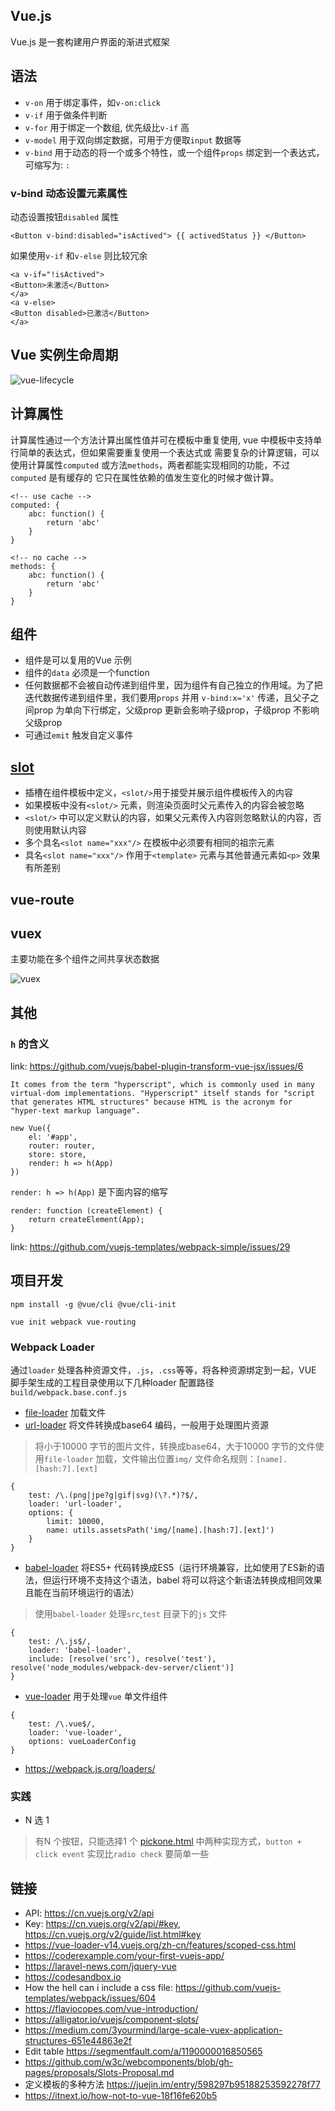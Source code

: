 ## Vue.js

Vue.js 是一套构建用户界面的渐进式框架

## 语法

- `v-on` 用于绑定事件，如`v-on:click`
- `v-if` 用于做条件判断
- `v-for` 用于绑定一个数组, 优先级比`v-if` 高
- `v-model` 用于双向绑定数据，可用于方便取`input` 数据等
- `v-bind` 用于动态的将一个或多个特性，或一个组件`props` 绑定到一个表达式，可缩写为: `:`

### v-bind 动态设置元素属性
动态设置按钮`disabled` 属性
```
<Button v-bind:disabled="isActived"> {{ activedStatus }} </Button>
```
如果使用`v-if` 和`v-else` 则比较冗余
```
<a v-if="!isActived">
<Button>未激活</Button>
</a>
<a v-else>
<Button disabled>已激活</Button>
</a>
```



## Vue 实例生命周期
![vue-lifecycle](../assets/vue-lifecycle.png)

## 计算属性

计算属性通过一个方法计算出属性值并可在模板中重复使用, vue 中模板中支持单行简单的表达式，但如果需要重复使用一个表达式或
需要复杂的计算逻辑，可以使用计算属性`computed` 或方法`methods`，两者都能实现相同的功能，不过`computed` 是有缓存的
它只在属性依赖的值发生变化的时候才做计算。

```
<!-- use cache -->
computed: {
    abc: function() {
        return 'abc'
    }
}

<!-- no cache -->
methods: {
    abc: function() {
        return 'abc'
    }
}
```

## 组件
- 组件是可以复用的Vue 示例
- 组件的`data` 必须是一个function
- 任何数据都不会被自动传递到组件里，因为组件有自己独立的作用域。为了把迭代数据传递到组件里，我们要用`props` 并用
`v-bind:x='x'` 传递，且父子之间prop 为单向下行绑定，父级prop 更新会影响子级prop，子级prop 不影响父级prop
- 可通过`emit` 触发自定义事件

## [slot](src/slot.html)
- 插槽在组件模板中定义，`<slot/>`用于接受并展示组件模板传入的内容
- 如果模板中没有`<slot/>` 元素，则渲染页面时父元素传入的内容会被忽略
- `<slot/>` 中可以定义默认的内容，如果父元素传入内容则忽略默认的内容，否则使用默认内容
- 多个具名`<slot name="xxx"/>` 在模板中必须要有相同的祖宗元素
- 具名`<slot name="xxx"/>` 作用于`<template>` 元素与其他普通元素如`<p>` 效果有所差别

## vue-route

## vuex
主要功能在多个组件之间共享状态数据

![vuex](../assets/vuex.png)


## 其他

### `h` 的含义
link: https://github.com/vuejs/babel-plugin-transform-vue-jsx/issues/6
```
It comes from the term "hyperscript", which is commonly used in many virtual-dom implementations. "Hyperscript" itself stands for "script that generates HTML structures" because HTML is the acronym for "hyper-text markup language".
```
```
new Vue({
    el: '#app',
    router: router,
    store: store,
    render: h => h(App)
})
```

`render: h => h(App)` 是下面内容的缩写
```
render: function (createElement) {
    return createElement(App);
}
```
link: https://github.com/vuejs-templates/webpack-simple/issues/29

## 项目开发

```
npm install -g @vue/cli @vue/cli-init 
```

```
vue init webpack vue-routing
```

### Webpack Loader
通过`loader` 处理各种资源文件，`.js`，`.css`等等，将各种资源绑定到一起，VUE 脚手架生成的工程目录使用以下几种loader
配置路径`build/webpack.base.conf.js`

- [file-loader](https://webpack.js.org/loaders/file-loader/) 加载文件
- [url-loader](https://webpack.js.org/loaders/url-loader/) 将文件转换成base64 编码，一般用于处理图片资源

> 将小于10000 字节的图片文件，转换成base64，大于10000 字节的文件使用`file-loader` 加载，文件输出位置`img/`
文件命名规则：`[name].[hash:7].[ext]`
```
{
    test: /\.(png|jpe?g|gif|svg)(\?.*)?$/,
    loader: 'url-loader',
    options: {
        limit: 10000,
        name: utils.assetsPath('img/[name].[hash:7].[ext]')
    }
}
```

- [babel-loader](https://webpack.js.org/loaders/babel-loader/) 将ES5+ 代码转换成ES5（运行环境兼容，比如使用了ES新的语法，但运行环境不支持这个语法，babel 将可以将这个新语法转换成相同效果且能在当前环境运行的语法）

> 使用`babel-loader` 处理`src`,`test` 目录下的`js` 文件
```
{
    test: /\.js$/,
    loader: 'babel-loader',
    include: [resolve('src'), resolve('test'), resolve('node_modules/webpack-dev-server/client')]
}
```

- [vue-loader](https://github.com/vuejs/vue-loader) 用于处理`vue` 单文件组件

```
{
    test: /\.vue$/,
    loader: 'vue-loader',
    options: vueLoaderConfig
}
```

- https://webpack.js.org/loaders/

### 实践

- N 选 1
> 有N 个按钮，只能选择1 个
[pickone.html](src/pickone.html) 中两种实现方式，`button + click event` 实现比`radio check` 要简单一些




## 链接

- API: https://cn.vuejs.org/v2/api
- Key: https://cn.vuejs.org/v2/api/#key, https://cn.vuejs.org/v2/guide/list.html#key
- https://vue-loader-v14.vuejs.org/zh-cn/features/scoped-css.html
- https://coderexample.com/your-first-vuejs-app/
- https://laravel-news.com/jquery-vue
- https://codesandbox.io
- How the hell can i include a css file: https://github.com/vuejs-templates/webpack/issues/604
- https://flaviocopes.com/vue-introduction/
- https://alligator.io/vuejs/component-slots/
- https://medium.com/3yourmind/large-scale-vuex-application-structures-651e44863e2f
- Edit table https://segmentfault.com/a/1190000016850565
- https://github.com/w3c/webcomponents/blob/gh-pages/proposals/Slots-Proposal.md
- 定义模板的多种方法 https://juejin.im/entry/598297b95188253592278f77
- https://itnext.io/how-not-to-vue-18f16fe620b5
